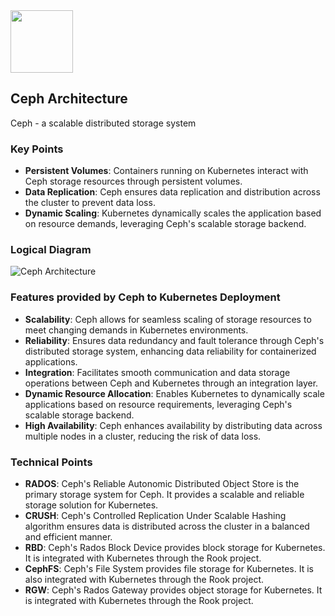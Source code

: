<img src="https://www.vectorlogo.zone/logos/ceph/ceph-icon.svg" width="100" height="100">


## Ceph Architecture 
Ceph - a scalable distributed storage system

### Key Points
- **Persistent Volumes**: Containers running on Kubernetes interact with Ceph storage resources through persistent volumes.
- **Data Replication**: Ceph ensures data replication and distribution across the cluster to prevent data loss.
- **Dynamic Scaling**: Kubernetes dynamically scales the application based on resource demands, leveraging Ceph's scalable storage backend.

### Logical Diagram
![Ceph Architecture ](https://docs.openstack.org/cinder/rocky/_images/ceph-architecture.png)


### Features provided by Ceph to Kubernetes Deployment
- **Scalability**: Ceph allows for seamless scaling of storage resources to meet changing demands in Kubernetes environments.
- **Reliability**: Ensures data redundancy and fault tolerance through Ceph's distributed storage system, enhancing data reliability for containerized applications.
- **Integration**: Facilitates smooth communication and data storage operations between Ceph and Kubernetes through an integration layer.
- **Dynamic Resource Allocation**: Enables Kubernetes to dynamically scale applications based on resource requirements, leveraging Ceph's scalable storage backend.
- **High Availability**: Ceph enhances availability by distributing data across multiple nodes in a cluster, reducing the risk of data loss.

### Technical Points
- **RADOS**: Ceph's Reliable Autonomic Distributed Object Store is the primary storage system for Ceph. It provides a scalable and reliable storage solution for Kubernetes.
- **CRUSH**: Ceph's Controlled Replication Under Scalable Hashing algorithm ensures data is distributed across the cluster in a balanced and efficient manner.
- **RBD**: Ceph's Rados Block Device provides block storage for Kubernetes. It is integrated with Kubernetes through the Rook project.
- **CephFS**: Ceph's File System provides file storage for Kubernetes. It is also integrated with Kubernetes through the Rook project.
- **RGW**: Ceph's Rados Gateway provides object storage for Kubernetes. It is integrated with Kubernetes through the Rook project.

